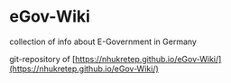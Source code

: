# eGov-Wiki
collection of info about E-Government in Germany

git-repository of [https://nhukretep.github.io/eGov-Wiki/](https://nhukretep.github.io/eGov-Wiki/)
